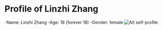 # Profile of Linzhi Zhang

-Name: Linzhi Zhang
-Age: 18 (forever 18)
-Gender: female
![Alt self-profile](C:\Users\Zhanglinzhi\Pictures\self-profile.jpg)